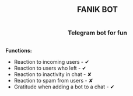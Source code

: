 <!DOCTYPE html>
<html>
<head>
	<meta charset="utf-8">
	<meta name="viewport" content="width=device-width, initial-scale=1">
	<title></title>
	<style type="text/css">
		.zagolovok {
    display: flex;
    flex-direction: column;
    align-items: center;
}
	</style>
</head>
<body>
	<div class="zagolovok">
		<h2>FANIK BOT</h2>
		<h3>Telegram bot for fun</h3>
	</div>
	<div>
		<p><b>Functions:</b></p>
		<ul>
			<li>Reaction to incoming users - &#10004;</li>
			<li>Reaction to users who left - &#10004;</li>
			<li>Reaction to inactivity in chat - &#10008;</li>
			<li>Reaction to spam from users - &#10008;</li>
			<li>Gratitude when adding a bot to a chat - &#10004;</li>
		</ul>
	</div>
</body>
</html>
